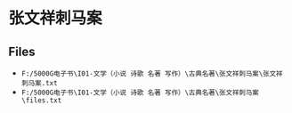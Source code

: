 # 张文祥刺马案

## Files

- `F:/5000G电子书\I01-文学（小说 诗歌 名著 写作）\古典名著\张文祥刺马案\张文祥刺马案.txt`
- `F:/5000G电子书\I01-文学（小说 诗歌 名著 写作）\古典名著\张文祥刺马案\files.txt`
